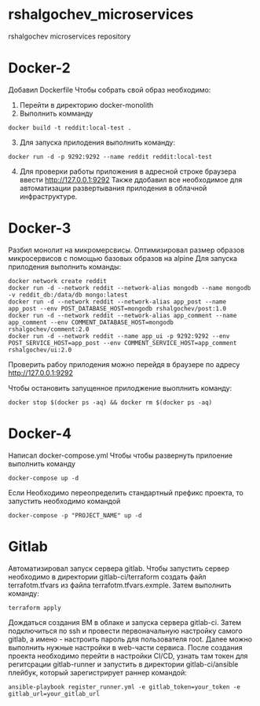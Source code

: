 # rshalgochev_microservices
rshalgochev microservices repository
# Docker-2
Добавил Dockerfile
Чтобы собрать свой образ необходимо:
1. Перейти в директорию docker-monolith
2. Выполнить комманду
```shell
docker build -t reddit:local-test .
```
3. Для запуска прилодения выполнить команду:
```shell
docker run -d -p 9292:9292 --name reddit reddit:local-test
```
4. Для проверки работы приложения в адресной строке браузера ввести
http://127.0.0.1:9292
Также ддобавил все необходимое для автоматизации развертывания прилодения в облачной инфраструктуре.

# Docker-3
Разбил монолит на микромерсвисы.
Оптимизировал размер образов микросервисов с помощью базовых образов на alpine
Для запуска прилодения выполнить команды:
```shell
docker network create reddit
docker run -d --network reddit --network-alias mongodb --name mongodb -v reddit_db:/data/db mongo:latest
docker run -d --network reddit --network-alias app_post --name app_post --env POST_DATABASE_HOST=mongodb rshalgochev/post:1.0
docker run -d --network reddit --network-alias app_comment --name app_comment --env COMMENT_DATABASE_HOST=mongodb rshalgochev/comment:2.0
docker run -d --network reddit --name app_ui -p 9292:9292 --env POST_SERVICE_HOST=app_post --env COMMENT_SERVICE_HOST=app_comment rshalgochev/ui:2.0
```
Проверить рабоу прилодения можно перейдя в браузере по адресу http://127.0.0.1:9292

Чтобы остановить запущенное прилоджение выоплнить команду:
```shell
docker stop $(docker ps -aq) && docker rm $(docker ps -aq)
```
# Docker-4
Написал docker-compose.yml
Чтобы чтобы развернуть прилоение выполнить команду
```shell
docker-compose up -d
```
Если Необходимо переопределить стандартный префикс проекта, то запустить необходимо командой
```shell
docker-compose -p "PROJECT_NAME" up -d
```
# Gitlab
Автоматизировал запуск сервера gitlab.
Чтобы запустить сервер необходимо в директории gitlab-ci/terraform создать файл terrafotm.tfvars из файла
terrafotm.tfvars.exmple. Затем выполнить команду:
```shell
terraform apply
```
Дождаться создания ВМ в облаке и запуска сервера gitlab-ci. Затем подключиться по ssh и провести первоначальную настройку
самого gitlab, а имено - настроить пароль для пользователя root.
Далее можно выполнить нужные настройки в web-части сервиса.
После создания проекта необходимо перейти в настройки CI/CD, узнать там токен для регитсрации gitlab-runner и запустить
в директории gitlab-ci/ansible плейбук, который зарегистрирует раннер командой:
```shell
ansible-playbook register_runner.yml -e gitlab_token=your_token -e gitlab_url=your_gitlab_url
```

